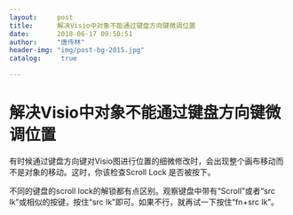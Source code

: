 ```yaml
---
layout:		post
title: 		解决Visio中对象不能通过键盘方向键微调位置
date: 		2018-06-17 09:58:51
author:		"唐传林"
header-img: "img/post-bg-2015.jpg"
catalog:	 true

---
```

#  解决Visio中对象不能通过键盘方向键微调位置

有时候通过键盘方向键对Visio图进行位置的细微修改时，会出现整个画布移动而不是对象的移动。这时，你该检查Scroll Lock 是否被按下。

不同的键盘的scroll lock的解锁都有点区别。观察键盘中带有“Scroll”或者“src lk”或相似的按键，按住“src
lk”即可。如果不行，就再试一下按住“fn+src lk”。

